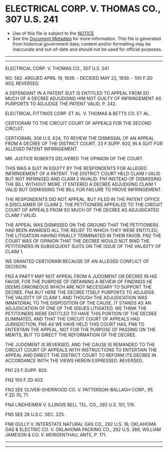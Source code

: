 ---
---

# ELECTRICAL CORP. V. THOMAS CO., 307 U.S. 241

* Use of this file is subject to the [NOTICE](https://github.com/publicdocs/notice/blob/master/NOTICE)
* See the [Document Metadata](../../../) for more information.
  This file is generated from historical government data; content and/or formatting may be inaccurate and out-of-date and should not be used for official purposes.

----------
----------

ELECTRICAL CORP. V. THOMAS CO., 307 U.S. 241

NO. 582.  ARGUED APRIL 19, 1939.  - DECIDED MAY 22, 1939.  - 100 F.2D 403, REVERSED.

A DEFENDANT IN A PATENT SUIT IS ENTITLED TO APPEAL FROM SO MUCH OF A DECREE ADJUDGING HIM NOT GUILTY OF INFRINGEMENT AS PURPORTS TO ADJUDGE THE PATENT VALID.  P. 242.

ELECTRICAL FITTINGS CORP. ET AL. V. THOMAS & BETTS CO. ET AL.

CERTIORARI TO THE CIRCUIT COURT OF APPEALS FOR THE SECOND CIRCUIT.

CERTIORARI, 306 U.S. 624, TO REVIEW THE DISMISSAL OF AN APPEAL FROM A DECREE OF THE DISTRICT COURT, 23 F.SUPP.  920, IN A SUIT FOR ALLEGED PATENT INFRINGEMENT.

MR. JUSTICE ROBERTS DELIVERED THE OPINION OF THE COURT.

THIS WAS A SUIT IN EQUITY BY THE RESPONDENTS FOR ALLEGED INFRINGEMENT OF A PATENT.  THE DISTRICT COURT HELD CLAIM I VALID BUT NOT INFRINGED AND CLAIM 2 INVALID.  FN1  INSTEAD OF DISMISSING THE BILL WITHOUT MORE, IT ENTERED A DECREE ADJUDGING CLAIM 1 VALID BUT DISMISSING THE BILL FOR FAILURE TO PROVE INFRINGEMENT.

THE RESPONDENTS DID NOT APPEAL, BUT FILED IN THE PATENT OFFICE A DISCLAIMER OF CLAIM 2.  THE PETITIONERS APPEALED TO THE CIRCUIT COURT OF APPEALS FROM SO MUCH OF THE DECREE AS ADJUDICATED CLAIM 1 VALID.

THE APPEAL WAS DISMISSED ON THE GROUND THAT THE PETITIONERS HAD BEEN AWARDED ALL THE RELIEF TO WHICH THEY WERE ENTITLED, THE LITIGATION HAVING FINALLY TERMINATED IN THEIR FAVOR.  FN2  THE COURT WAS OF OPINION THAT THE DECREE WOULD NOT BIND THE PETITIONERS IN SUBSEQUENT SUITS ON THE ISSUE OF THE VALIDITY OF CLAIM 1.

WE GRANTED CERTIORARI BECAUSE OF AN ALLEGED CONFLICT OF DECISION.

FN3  A PARTY MAY NOT APPEAL FROM A JUDGMENT OR DECREE IN HIS FAVOR, FOR THE PURPOSE OF OBTAINING A REVIEW OF FINDINGS HE DEEMS ERRONEOUS WHICH ARE NOT NECESSARY TO SUPPORT THE DECREE.  FN4  BUT HERE THE DECREE ITSELF PURPORTS TO ADJUDGE THE VALIDITY OF CLAIM 1, AND THOUGH THE ADJUDICATION WAS IMMATERIAL TO THE DISPOSITION OF THE CAUSE, IT STANDS AS AN ADJUDICATION OF ONE OF THE ISSUES LITIGATED.  WE THINK THE PETITIONERS WERE ENTITLED TO HAVE THIS PORTION OF THE DECREE ELIMINATED, AND THAT THE CIRCUIT COURT OF APPEALS HAD JURISDICTION, FN5  AS WE HAVE HELD THIS COURT HAS,  FN6  TO ENTERTAIN THE APPEAL, NOT FOR THE PURPOSE OF PASSING ON THE MERITS, BUT TO DIRECT THE REFORMATION OF THE DECREE.

THE JUDGMENT IS REVERSED, AND THE CAUSE IS REMANDED TO THE CIRCUIT COURT OF APPEALS WITH INSTRUCTIONS TO ENTERTAIN THE APPEAL AND DIRECT THE DISTRICT COURT TO REFORM ITS DECREE IN ACCORDANCE WITH THE VIEWS HEREIN EXPRESSED.  REVERSED.

FN1  23 F.SUPP.  920.

FN2  100 F.2D 403.

FN3  SEE OLIVER-SHERWOOD CO. V. PATTERSON-BALLAGH CORP., 95 F.2D 70, 71.

FN4  LINDHEIMER V. ILLINOIS BELL TEL. CO., 292 U.S. 151, 176.

FN5  SEE 28 U.S.C. SEC. 225.

FN6  GULLY V. INTERSTATE NATURAL GAS CO., 292 U.S. 16; OKLAHOMA GAS & ELECTRIC CO. V. OKLAHOMA PACKING CO., 292 U.S. 386; WILLIAM JAMESON & CO. V. MORGENTHAU, ANTE, P. 171.


----------
----------

